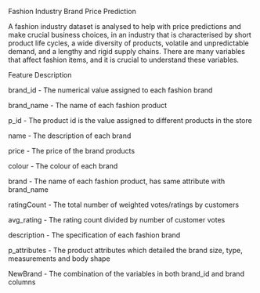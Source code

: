 Fashion Industry Brand Price Prediction

A fashion industry dataset is analysed to help with price predictions and make crucial business choices, in an industry that is characterised by short product life cycles, a wide diversity of products, volatile and unpredictable demand, and a lengthy and rigid supply chains. There are many variables that affect fashion items, and it is crucial to understand these variables.

Feature Description

brand_id - The numerical value assigned to each fashion brand

brand_name - The name of each fashion product

p_id - The product id is the value assigned to different products in the store

name - The description of each brand

price - The price of the brand products

colour - The colour of each brand

brand - The name of each fashion product, has same attribute with brand_name

ratingCount - The total number of weighted votes/ratings by customers

avg_rating - The rating count divided by number of customer votes

description - The specification of each fashion brand

p_attributes - The product attributes which detailed the brand size, type, measurements and body shape

NewBrand - The combination of the variables in both brand_id and brand columns
